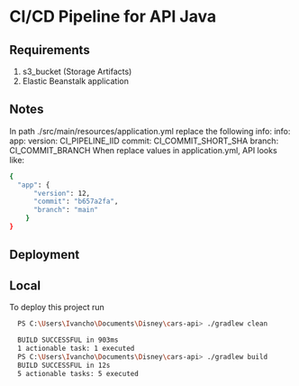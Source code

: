 # CI/CD Pipeline for API Java

## Requirements
1. s3_bucket (Storage Artifacts)
2. Elastic Beanstalk application

## Notes
In path ./src/main/resources/application.yml replace the following info:
info:
  app:
    version: CI_PIPELINE_IID
    commit: CI_COMMIT_SHORT_SHA
    branch: CI_COMMIT_BRANCH
When replace values in application.yml, API looks like:

```bash
{
  "app": {
      "version": 12,
      "commit": "b657a2fa",
      "branch": "main"
    }
}
```
## Deployment
## Local
To deploy this project run

```bash
  PS C:\Users\Ivancho\Documents\Disney\cars-api> ./gradlew clean          

  BUILD SUCCESSFUL in 903ms
  1 actionable task: 1 executed
  PS C:\Users\Ivancho\Documents\Disney\cars-api> ./gradlew build
  BUILD SUCCESSFUL in 12s
  5 actionable tasks: 5 executed
```